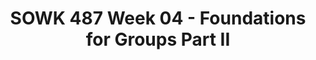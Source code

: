---
layout: single_embed_slide
title: "SOWK 487 Week 04 - Foundations for Groups Part II"
presentation_id: jXdJjY
canonical_url: /presentations/jXdJjY/
slides:
  - slide_name: ../deck-7813-large-0.jpeg
    slide_thumbnail: ../deck-7813-thumb-0.jpeg
    slide_text: >
      <p>Jacob Campbell, LICSW Heritage University
      SOWK 487 Spring 2022
      ARE YOU PONDERING WHAT I’M PONDERING?
      THEORETICAL AND PHILOSOPHICAL
      FOUNDATIONS OF GROUPS PART II</p>
      
  - slide_name: ../deck-7813-large-1.jpeg
    slide_thumbnail: ../deck-7813-thumb-1.jpeg
    slide_text: >
      <p>Pinky and The Brain Theme Song</p>
      
  - slide_name: ../deck-7813-large-2.jpeg
    slide_thumbnail: ../deck-7813-thumb-2.jpeg
    slide_text: >
      <p>TEXT
      AGENDA ▸ Empowerment theory ▸ Ethics and social justice
      Jacob Campbell, LICSW Heritage University
      Foundations of Groups Part II
      SOWK 487 Spring 2022</p>
      
  - slide_name: ../deck-7813-large-3.jpeg
    slide_thumbnail: ../deck-7813-thumb-3.jpeg
    slide_text: >
      <p>t en m er po w Em &amp; er Po w
      WHAT WOULD YOU DO
      $1 MILLION (Berks County Transition, 2012)
      Jacob Campbell, MSW Heritage University
      Foundations of Groups Part II
      SOWK 487 Fall 2018</p>
      
  - slide_name: ../deck-7813-large-4.jpeg
    slide_thumbnail: ../deck-7813-thumb-4.jpeg
    slide_text: >
      <p>EMPOWERMENT WHAT IS IT? WHY IT’S IMPORTANT? HOW WE DO IT?
      I AM NO BIRD; AND NO NET ENSNARES ME: I AM A FREE HUMAN BEING WITH AN INDEPENDENT WILL — Charlotte Brontë, Jane Eyre</p>
      
  - slide_name: ../deck-7813-large-5.jpeg
    slide_thumbnail: ../deck-7813-thumb-5.jpeg
    slide_text: >
      <p>(ROBBINS, CHATTERJEE, &amp; CANDA, 2006)
      PRINCIPALS OF EMPOWERMENT THEORY 1. All oppression should be fought 2. A systematic understanding of oppression must be maintained 3. People are capable of empowering themselves 4. People need to connect with others to work on empowerment 5. Clinician and the client share power Jacob Campbell, LICSW Heritage University
      Foundations of Groups Part II
      SOWK 487 Spring 2022</p>
      
  - slide_name: ../deck-7813-large-6.jpeg
    slide_thumbnail: ../deck-7813-thumb-6.jpeg
    slide_text: >
      <p>(ROBBINS, CHATTERJEE, &amp; CANDA, 2006)
      PRINCIPALS OF EMPOWERMENT THEORY 6. Client centered with the client being encouraged to tell own story &amp; develop own goals 7. Client as “victor not victim” 8. Social change is goal, not symptom reduction. 9. Clinicians must examine how their practice may disempower clients 10.Clinician may need to be socially and politically active to address mezzo and macro needs [local, national, global issues] Jacob Campbell, LICSW Heritage University
      Foundations of Groups Part II
      SOWK 487 Spring 2022</p>
      
  - slide_name: ../deck-7813-large-7.jpeg
    slide_thumbnail: ../deck-7813-thumb-7.jpeg
    slide_text: >
      <p>STEPS IN EMPOWERMENT IN MICRO PRACTICE
      STEP 1: SELF-EFFICACY The rst step in empowerment theory is the empowering of the client. This means helping them to gain self-ef cacy. This can be done by the following:
      ‣ Skill building ‣ Gaining self-awareness ‣ Learning to navigate systems
      SOWK 487 Spring 2022
      Foundations of Groups Part II fi
      fi
      Jacob Campbell, LICSW Heritage University</p>
      
  - slide_name: ../deck-7813-large-8.jpeg
    slide_thumbnail: ../deck-7813-thumb-8.jpeg
    slide_text: >
      <p>STEPS IN EMPOWERMENT IN MICRO PRACTICE
      STEP 2: CRITICAL CONSCIOUSNESS The second step in empowerment theory is connecting the client to the “bigger picture.” This means helping them to gain a critical consciousness about oppression and obstacles. Some examples of this are as follows:
      ‣ Identifying barriers ‣ De ning power ‣ Connecting the client to a group ‣ Letting them know they aren’t alone fi
      Jacob Campbell, LICSW Heritage University
      Foundations of Groups Part II
      SOWK 487 Spring 2022</p>
      
  - slide_name: ../deck-7813-large-9.jpeg
    slide_thumbnail: ../deck-7813-thumb-9.jpeg
    slide_text: >
      <p>STEPS IN EMPOWERMENT IN MICRO PRACTICE
      STEP 3: SOCIAL CHANGE The third step in empowerment theory is creating larger social change. The following are some possible ideas:
      ‣ Creating policy and or legal changes ‣ Having the client act as a mentor ‣ Connecting to another activity that allows them to make social change
      Jacob Campbell, LICSW Heritage University
      Foundations of Groups Part II
      SOWK 487 Spring 2022</p>
      
  - slide_name: ../deck-7813-large-10.jpeg
    slide_thumbnail: ../deck-7813-thumb-10.jpeg
    slide_text: >
      <p>STAGES IN EMPOWERMENT IN MEZZO PRACTICE
      (Breton, 2017)
      INTERVENTION/COLLABORATIVE ACTION PLANNING CONSCIOUSNESS RAISING / CONSCIENTIZATION SOCIAL / COLLECTIVE ACTION EMBEDDEDNESS IN THE COMMUNITY
      Jacob Campbell, LICSW Heritage University
      (Garvin et al., 2017) Foundations of Groups Part II
      SOWK 487 Spring 2022</p>
      
  - slide_name: ../deck-7813-large-11.jpeg
    slide_thumbnail: ../deck-7813-thumb-11.jpeg
    slide_text: >
      <p>STAGES IN EMPOWERMENT IN MEZZO PRACTICE
      (Breton, 2017)
      INTERVENTION/COLLABORATIVE ACTION PLANNING
      ‣ Inclusive to all participants
      CONSCIOUSNESS RAISING / CONSCIENTIZATION
      ‣ Clear understand purpose of the group ‣ Dual focus of group
      SOCIAL / COLLECTIVE ACTION
      EMBEDDEDNESS IN THE COMMUNITY
      Jacob Campbell, LICSW Heritage University
      ‣ Involves risk ‣ Takes time
      (Garvin et al., 2017) Foundations of Groups Part II
      SOWK 487 Spring 2022</p>
      
  - slide_name: ../deck-7813-large-12.jpeg
    slide_thumbnail: ../deck-7813-thumb-12.jpeg
    slide_text: >
      <p>STAGES IN EMPOWERMENT IN MEZZO PRACTICE
      (Breton, 2017)
      INTERVENTION/COLLABORATIVE ACTION PLANNING
      CONSCIOUSNESS RAISING / CONSCIENTIZATION
      SOCIAL / COLLECTIVE ACTION
      This is when the start of the collaborate action…
      ‣ Mutual aid model ‣ Developing actions to address needs expressed
      EMBEDDEDNESS IN THE COMMUNITY
      Jacob Campbell, LICSW Heritage University
      (Garvin et al., 2017) Foundations of Groups Part II
      SOWK 487 Spring 2022</p>
      
  - slide_name: ../deck-7813-large-13.jpeg
    slide_thumbnail: ../deck-7813-thumb-13.jpeg
    slide_text: >
      <p>STAGES IN EMPOWERMENT IN MEZZO PRACTICE
      (Breton, 2017)
      INTERVENTION/COLLABORATIVE ACTION PLANNING
      CONSCIOUSNESS RAISING / CONSCIENTIZATION
      SOCIAL / COLLECTIVE ACTION
      Implement the actions to address expressed needs
      EMBEDDEDNESS IN THE COMMUNITY
      Jacob Campbell, LICSW Heritage University
      (Garvin et al., 2017) Foundations of Groups Part II
      SOWK 487 Spring 2022</p>
      
  - slide_name: ../deck-7813-large-14.jpeg
    slide_thumbnail: ../deck-7813-thumb-14.jpeg
    slide_text: >
      <p>STAGES IN EMPOWERMENT IN MEZZO PRACTICE
      (Breton, 2017)
      INTERVENTION/COLLABORATIVE ACTION PLANNING
      CONSCIOUSNESS RAISING / CONSCIENTIZATION
      SOCIAL / COLLECTIVE ACTION
      EMBEDDEDNESS IN THE COMMUNITY
      fi
      Jacob Campbell, LICSW Heritage University
      ‣ Poststage portion of the group ‣ What does it look like when you are nished or end ‣ How do we consolidate changes made (Garvin et al., 2017) Foundations of Groups Part II
      SOWK 487 Spring 2022</p>
      
  - slide_name: ../deck-7813-large-15.jpeg
    slide_thumbnail: ../deck-7813-thumb-15.jpeg
    slide_text: >
      <p>PRACTICAL EXAMPLE OF A COLLABORATIVE ACTION GROUP
      DR. ANDREA MONTGOMERY DI MARCO, PH.D. ▸ How a Group of Refugee-immigrant Women Living in the Diaspora in MetroVancouver De ne Flourishing and Experience ParticipatoryHospitality: A Feminist Participatory Action Research fi
      Photo from Jimmy Jeong/The Globe and Mail</p>
      
  - slide_name: ../deck-7813-large-16.jpeg
    slide_thumbnail: ../deck-7813-thumb-16.jpeg
    slide_text: >
      <p>Empowerment for Students
      Thinking about using empowerment in relationship to students at Heritage and Potential needs. Start the planning of what a social action group might look like.</p>
      
  - slide_name: ../deck-7813-large-17.jpeg
    slide_thumbnail: ../deck-7813-thumb-17.jpeg
    slide_text: >
      <p>ETHICAL DILEMMAS AND GROUPS
      TASKS IN THE EVENT OF AN ETHICAL DILEMMAS ▸ Identify ethical issues ▸ Determining appropriate help ▸ Thinking critically ▸ Managing con ict ▸ Planning and implementing decisions ▸ Evaluating and follow-up
      fl
      Jacob Campbell, LICSW Heritage University
      (Garvin et al., 2017) Foundations of Groups Part II
      SOWK 487 Spring 2022</p>
      
  - slide_name: ../deck-7813-large-18.jpeg
    slide_thumbnail: ../deck-7813-thumb-18.jpeg
    slide_text: >
      <p>BREAK OUT GROUPS
      WORK WITH GROUPS CASE EXAMPLES Break Out Session 1
      Break Out Session 2
      Break Out Session 3
      Pawlukewicz and Ondrus (2013) have a journal article, Ethical dilemmas: The use of applied scenarios in the helping professions. Appendix A (at the end) has a set of numbered scenarios. Talk about the following: 3, 7, 9, 11, 17, 22, and 25.
      Garland (2010) in her book, The Groups Book Psychoanalytic Group Therapy: Principles and Practice, has a number of vignettes. I’ve provided Vignette D: Verbal abuse. Read through the example and the discussion. What are thoughts that it brings up and considerations we should have?
      Goodrich and Luke (2015) in their book, Group Counseling with LGBTQI Persons provide a number of great case examples and discussions. An example about starting an empowerment group. Read through the example and the discussion. What are thoughts that it brings up and considerations we should have?
      Jacob Campbell, LICSW Heritage University
      Foundations of Groups Part II
      SOWK 487 Spring 2022</p>
      
  - slide_name: ../deck-7813-large-19.jpeg
    slide_thumbnail: ../deck-7813-thumb-19.jpeg
    slide_text: >
      <p>SOCIAL JUSTICE GROUP WORK
      UNDERLYING VALUES ORIENTATIONS FOR SOCIAL JUSTICE GROUP WORK
      Solidarity Shared leadership
      Tolerance
      Inclusion Empowerment Cultural Humility
      Jacob Campbell, LICSW Heritage University
      Trust
      (Garvin et al., 2017) Foundations of Groups Part II
      SOWK 487 Spring 2022</p>
      
---